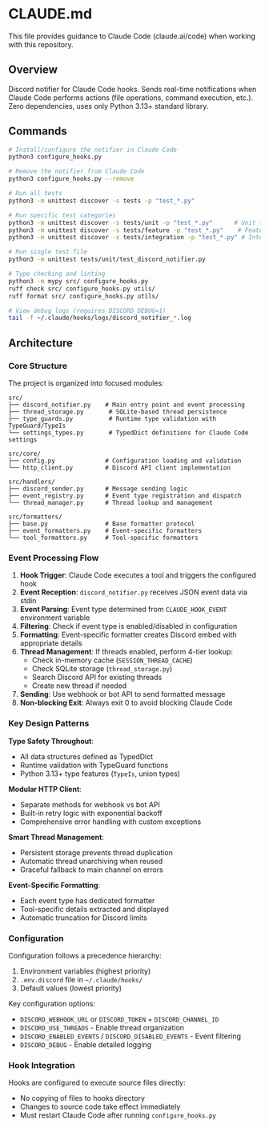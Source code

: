 # CLAUDE.md

This file provides guidance to Claude Code (claude.ai/code) when working with this repository.

## Overview

Discord notifier for Claude Code hooks. Sends real-time notifications when Claude Code performs actions (file operations, command execution, etc.). Zero dependencies, uses only Python 3.13+ standard library.

## Commands

```bash
# Install/configure the notifier in Claude Code
python3 configure_hooks.py

# Remove the notifier from Claude Code
python3 configure_hooks.py --remove

# Run all tests
python3 -m unittest discover -s tests -p "test_*.py"

# Run specific test categories
python3 -m unittest discover -s tests/unit -p "test_*.py"      # Unit tests only
python3 -m unittest discover -s tests/feature -p "test_*.py"    # Feature tests
python3 -m unittest discover -s tests/integration -p "test_*.py" # Integration tests

# Run single test file
python3 -m unittest tests/unit/test_discord_notifier.py

# Type checking and linting
python3 -m mypy src/ configure_hooks.py
ruff check src/ configure_hooks.py utils/
ruff format src/ configure_hooks.py utils/

# View debug logs (requires DISCORD_DEBUG=1)
tail -f ~/.claude/hooks/logs/discord_notifier_*.log
```

## Architecture

### Core Structure

The project is organized into focused modules:

```
src/
├── discord_notifier.py    # Main entry point and event processing
├── thread_storage.py       # SQLite-based thread persistence
├── type_guards.py          # Runtime type validation with TypeGuard/TypeIs
└── settings_types.py       # TypedDict definitions for Claude Code settings

src/core/
├── config.py              # Configuration loading and validation
└── http_client.py         # Discord API client implementation

src/handlers/
├── discord_sender.py      # Message sending logic
├── event_registry.py      # Event type registration and dispatch
└── thread_manager.py      # Thread lookup and management

src/formatters/
├── base.py                # Base formatter protocol
├── event_formatters.py    # Event-specific formatters
└── tool_formatters.py     # Tool-specific formatters
```

### Event Processing Flow

1. **Hook Trigger**: Claude Code executes a tool and triggers the configured hook
2. **Event Reception**: `discord_notifier.py` receives JSON event data via stdin
3. **Event Parsing**: Event type determined from `CLAUDE_HOOK_EVENT` environment variable
4. **Filtering**: Check if event type is enabled/disabled in configuration
5. **Formatting**: Event-specific formatter creates Discord embed with appropriate details
6. **Thread Management**: If threads enabled, perform 4-tier lookup:
   - Check in-memory cache (`SESSION_THREAD_CACHE`)
   - Check SQLite storage (`thread_storage.py`)
   - Search Discord API for existing threads
   - Create new thread if needed
7. **Sending**: Use webhook or bot API to send formatted message
8. **Non-blocking Exit**: Always exit 0 to avoid blocking Claude Code

### Key Design Patterns

**Type Safety Throughout**:
- All data structures defined as TypedDict
- Runtime validation with TypeGuard functions
- Python 3.13+ type features (`TypeIs`, union types)

**Modular HTTP Client**:
- Separate methods for webhook vs bot API
- Built-in retry logic with exponential backoff
- Comprehensive error handling with custom exceptions

**Smart Thread Management**:
- Persistent storage prevents thread duplication
- Automatic thread unarchiving when reused
- Graceful fallback to main channel on errors

**Event-Specific Formatting**:
- Each event type has dedicated formatter
- Tool-specific details extracted and displayed
- Automatic truncation for Discord limits

### Configuration

Configuration follows a precedence hierarchy:
1. Environment variables (highest priority)
2. `.env.discord` file in `~/.claude/hooks/`
3. Default values (lowest priority)

Key configuration options:
- `DISCORD_WEBHOOK_URL` or `DISCORD_TOKEN` + `DISCORD_CHANNEL_ID`
- `DISCORD_USE_THREADS` - Enable thread organization
- `DISCORD_ENABLED_EVENTS` / `DISCORD_DISABLED_EVENTS` - Event filtering
- `DISCORD_DEBUG` - Enable detailed logging

### Hook Integration

Hooks are configured to execute source files directly:
- No copying of files to hooks directory
- Changes to source code take effect immediately
- Must restart Claude Code after running `configure_hooks.py`